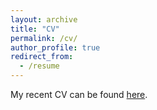 ```yaml
---
layout: archive
title: "CV"
permalink: /cv/
author_profile: true
redirect_from:
  - /resume
---
```


My recent CV can be found [here](http://hczdavid.github.io/files/DavidHuangResume.pdf).

